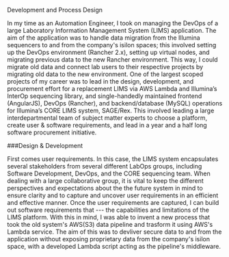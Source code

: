 Development and Process Design

In my time as an Automation Engineer, I took on managing the DevOps of a large Laboratory Information Management System (LIMS) application. The aim of the application was to handle data migration from the Illumina sequencers to and from the company's isilon spaces; this involved setting up the DevOps environment (Rancher 2.x), setting up virtual nodes, and migrating previous data to the new Rancher environment. This way, I could migrate old data and connect lab users to their respective projects by migrating old data to the new environment. One of the largest scoped projects of my career was to lead in the design, development, and procurement effort for a replacement LIMS via AWS Lambda and Illumina’s InterOp sequencing library, and single-handedly maintained frontend (AngularJS), DevOps (Rancher), and backend/database (MySQL) operations for Illumina’s CORE LIMS system, SAGE/Rex. This involved leading a large interdepartmental team of subject matter experts to choose a platform, create user & software requirements, and lead in a year and a half long software procurement initiative.

###Design & Development

First comes user requirements. In this case, the LIMS system encapsulates several stakeholders from several different LabOps groups, including Software Development, DevOps, and the CORE sequencing team. When dealing with a large collaborative group, it is vital to keep the different perspectives and expectations about the the future system in mind to ensure clarity and to capture and uncover user requirements in an efficient and effective manner. Once the user requirements are captured, I can build out software requirements that --- the capabilities and limitations of the LIMS platform. With this in mind, I was able to invent a new process that took the old system's AWS(S3) data pipeline and trasform it using AWS's Lambda service. The aim of this was to devliver secure data to and from the application without exposing proprietary data from the company's isilon space, with a developed Lambda script acting as the pipeline's middleware.
